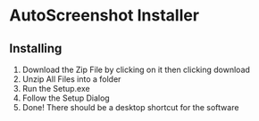 # AutoScreenshot Installer

## Installing

1. Download the Zip File by clicking on it then clicking download
2. Unzip All Files into a folder
3. Run the Setup.exe
4. Follow the Setup Dialog
5. Done!
There should be a desktop shortcut for the software
